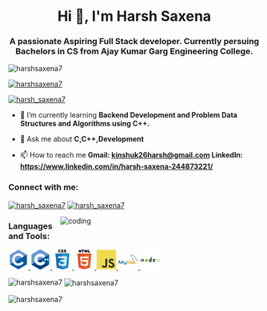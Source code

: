<h1 align="center">Hi 👋, I'm Harsh Saxena </h1>
<h3 align="center">A passionate Aspiring Full Stack developer. Currently persuing Bachelors in CS from Ajay Kumar Garg Engineering College.</h3>

<p align="left"> <img src="https://komarev.com/ghpvc/?username=harshsaxena7&label=Profile%20views&color=0e75b6&style=flat" alt="harshsaxena7" /> </p>

<p align="left"> <a href="https://github.com/ryo-ma/github-profile-trophy"><img src="https://github-profile-trophy.vercel.app/?username=harshsaxena7" alt="harshsaxena7" /></a> </p>

<p align="left"> <a href="https://twitter.com/harsh_saxena7" target="blank"><img src="https://img.shields.io/twitter/follow/harsh_saxena7?logo=twitter&style=for-the-badge" alt="harsh_saxena7" /></a> </p>

- 🌱 I’m currently learning **Backend Development and Problem Data Structures and Algorithms using C++.**

- 💬 Ask me about **C,C++,Development**

- 📫 How to reach me **Gmail: kinshuk26harsh@gmail.com LinkedIn: https://www.linkedin.com/in/harsh-saxena-244873221/**

<h3 align="left">Connect with me:</h3>
<p align="left">
<a href="https://twitter.com/harsh_saxena7" target="blank"><img align="center" src="https://raw.githubusercontent.com/rahuldkjain/github-profile-readme-generator/master/src/images/icons/Social/twitter.svg" alt="harsh_saxena7" height="30" width="40" /></a>
<a href="https://linkedin.com/in/harsh_saxena7" target="blank"><img align="center" src="https://raw.githubusercontent.com/rahuldkjain/github-profile-readme-generator/master/src/images/icons/Social/linked-in-alt.svg" alt="harsh_saxena7" height="30" width="40" /></a>
</p>
<img align ="right" alt="coding" width ="400" src=" https://cdn.dribbble.com/users/1162077/screenshots/5403918/focus-animation.gif">

<h3 align="left">Languages and Tools:</h3>
<p align="left"> <a href="https://www.cprogramming.com/" target="_blank" rel="noreferrer"> <img src="https://raw.githubusercontent.com/devicons/devicon/master/icons/c/c-original.svg" alt="c" width="40" height="40"/> </a> <a href="https://www.w3schools.com/cpp/" target="_blank" rel="noreferrer"> <img src="https://raw.githubusercontent.com/devicons/devicon/master/icons/cplusplus/cplusplus-original.svg" alt="cplusplus" width="40" height="40"/> </a> <a href="https://www.w3schools.com/css/" target="_blank" rel="noreferrer"> <img src="https://raw.githubusercontent.com/devicons/devicon/master/icons/css3/css3-original-wordmark.svg" alt="css3" width="40" height="40"/> </a> <a href="https://www.w3.org/html/" target="_blank" rel="noreferrer"> <img src="https://raw.githubusercontent.com/devicons/devicon/master/icons/html5/html5-original-wordmark.svg" alt="html5" width="40" height="40"/> </a> <a href="https://developer.mozilla.org/en-US/docs/Web/JavaScript" target="_blank" rel="noreferrer"> <img src="https://raw.githubusercontent.com/devicons/devicon/master/icons/javascript/javascript-original.svg" alt="javascript" width="40" height="40"/> </a> <a href="https://www.mysql.com/" target="_blank" rel="noreferrer"> <img src="https://raw.githubusercontent.com/devicons/devicon/master/icons/mysql/mysql-original-wordmark.svg" alt="mysql" width="40" height="40"/> </a> <a href="https://nodejs.org" target="_blank" rel="noreferrer"> <img src="https://raw.githubusercontent.com/devicons/devicon/master/icons/nodejs/nodejs-original-wordmark.svg" alt="nodejs" width="40" height="40"/> </a> </p>

<p><img align="left" src="https://github-readme-stats.vercel.app/api/top-langs?username=harshsaxena7&show_icons=true&locale=en&layout=compact" alt="harshsaxena7" /></p>

<p>&nbsp;<img align="center" src="https://github-readme-stats.vercel.app/api?username=harshsaxena7&show_icons=true&locale=en" alt="harshsaxena7" /></p>

<p><img align="center" src="https://github-readme-streak-stats.herokuapp.com/?user=harshsaxena7&" alt="harshsaxena7" /></p>
